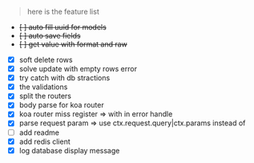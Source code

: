 > here is the feature list

- ~~[ ] auto fill uuid for models~~
- ~~[ ] auto save fields~~
- ~~[ ] get value with format and raw~~
- [x] soft delete rows
- [x] solve update with empty rows error
- [x] try catch with db stractions
- [x] the validations
- [x] split the routers
- [x] body parse for koa router
- [x] koa router miss register => with in error handle
- [x] parse request param => use ctx.request.query|ctx.params instead of
- [ ] add readme
- [x] add redis client
- [x] log database display message  
